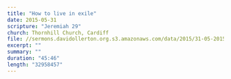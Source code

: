 ```yaml
---
title: "How to live in exile"
date: 2015-05-31
scripture: "Jeremiah 29"
church: Thornhill Church, Cardiff
file: //sermons.davidollerton.org.s3.amazonaws.com/data/2015/31-05-2015.mp3
excerpt: ""
summary: ""
duration: "45:46"
length: "32958457"
---
```

